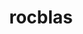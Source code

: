 ---
title: "rocblas"
layout: cache
categories: [package, develop]
meta: {"compilers": ["gcc@11.4.0", "gcc@13.2.0"], "num_specs": 13, "num_specs_by_stack": {"e4s": 5, "ml-linux-x86_64-rocm": 8, "root": 13}, "oss": ["ubuntu22.04", "ubuntu24.04"], "platforms": ["linux"], "stacks": ["e4s", "ml-linux-x86_64-rocm", "root"], "targets": ["x86_64_v3"], "versions": ["6.3.3", "6.4.3"]}
spec_details: [{"compiler": "gcc@13.2.0", "hash": "23b3rsqqloz5bmbj5kj2ewomrmb762co", "os": "ubuntu24.04", "platform": "linux", "size": "-", "stacks": ["ml-linux-x86_64-rocm", "root"], "target": "x86_64_v3", "variants": ["amdgpu_target:=gfx90a", "~asan", "build_system=cmake", "build_type=Release", "generator=make", "+hipblaslt", "~ipo", "patches:=ad23cca,b56ee82", "+tensile"], "versions": ["6.4.3"]}, {"compiler": "gcc@11.4.0", "hash": "2bb2wxb3y2klhdhfmfldbd44oawg2tnv", "os": "ubuntu22.04", "platform": "linux", "size": "-", "stacks": ["e4s", "root"], "target": "x86_64_v3", "variants": ["amdgpu_target:=auto", "~asan", "build_system=cmake", "build_type=Release", "generator=make", "~hipblaslt", "~ipo", "patches:=ad23cca,b56ee82", "+tensile"], "versions": ["6.4.3"]}, {"compiler": "gcc@13.2.0", "hash": "ayjpuuwccbypsvkjo3webpw7foeeus7d", "os": "ubuntu24.04", "platform": "linux", "size": "-", "stacks": ["ml-linux-x86_64-rocm", "root"], "target": "x86_64_v3", "variants": ["amdgpu_target:=gfx90a", "~asan", "build_system=cmake", "build_type=Release", "generator=make", "+hipblaslt", "~ipo", "+tensile"], "versions": ["6.3.3"]}, {"compiler": "gcc@13.2.0", "hash": "beda3abxydzd74p3sldy3ukofscmd56d", "os": "ubuntu24.04", "platform": "linux", "size": "-", "stacks": ["ml-linux-x86_64-rocm", "root"], "target": "x86_64_v3", "variants": ["amdgpu_target:=gfx90a", "~asan", "build_system=cmake", "build_type=Release", "generator=make", "+hipblaslt", "~ipo", "+tensile"], "versions": ["6.3.3"]}, {"compiler": "gcc@11.4.0", "hash": "da3gxgtmlet5yp3mdcon6oeqsjm2df4a", "os": "ubuntu22.04", "platform": "linux", "size": "-", "stacks": ["e4s", "root"], "target": "x86_64_v3", "variants": ["amdgpu_target:=auto", "~asan", "build_system=cmake", "build_type=Release", "generator=make", "~hipblaslt", "~ipo", "patches:=ad23cca,b56ee82", "+tensile"], "versions": ["6.4.3"]}, {"compiler": "gcc@13.2.0", "hash": "evk5fnp2pyzoskbi73ityzpjoq3bcy45", "os": "ubuntu24.04", "platform": "linux", "size": "-", "stacks": ["ml-linux-x86_64-rocm", "root"], "target": "x86_64_v3", "variants": ["amdgpu_target:=gfx90a", "~asan", "build_system=cmake", "build_type=Release", "generator=make", "+hipblaslt", "~ipo", "+tensile"], "versions": ["6.3.3"]}, {"compiler": "gcc@11.4.0", "hash": "fg2pzkk7gons4ys4httt66gpoyqiwfqs", "os": "ubuntu22.04", "platform": "linux", "size": "-", "stacks": ["e4s", "root"], "target": "x86_64_v3", "variants": ["amdgpu_target:=auto", "~asan", "build_system=cmake", "build_type=Release", "generator=make", "~hipblaslt", "~ipo", "patches:=ad23cca,b56ee82", "+tensile"], "versions": ["6.4.3"]}, {"compiler": "gcc@11.4.0", "hash": "l7fydqdzcbf62zb5lsyaj4ffid5jhw5e", "os": "ubuntu22.04", "platform": "linux", "size": "-", "stacks": ["e4s", "root"], "target": "x86_64_v3", "variants": ["amdgpu_target:=auto", "~asan", "build_system=cmake", "build_type=Release", "generator=make", "~hipblaslt", "~ipo", "patches:=ad23cca,b56ee82", "+tensile"], "versions": ["6.4.3"]}, {"compiler": "gcc@13.2.0", "hash": "rfy26o35on3stdkegtzq2wmrf6wbhofv", "os": "ubuntu24.04", "platform": "linux", "size": "-", "stacks": ["ml-linux-x86_64-rocm", "root"], "target": "x86_64_v3", "variants": ["amdgpu_target:=gfx90a", "~asan", "build_system=cmake", "build_type=Release", "generator=make", "+hipblaslt", "~ipo", "patches:=ad23cca,b56ee82", "+tensile"], "versions": ["6.4.3"]}, {"compiler": "gcc@13.2.0", "hash": "u35khgsdrgx5csonwfp3qlbni2n4hnwf", "os": "ubuntu24.04", "platform": "linux", "size": "-", "stacks": ["ml-linux-x86_64-rocm", "root"], "target": "x86_64_v3", "variants": ["amdgpu_target:=gfx90a", "~asan", "build_system=cmake", "build_type=Release", "generator=make", "+hipblaslt", "~ipo", "patches:=ad23cca,b56ee82", "+tensile"], "versions": ["6.4.3"]}, {"compiler": "gcc@13.2.0", "hash": "x55kdmwig43pnifxtmrwb5rxxz5xjpl4", "os": "ubuntu24.04", "platform": "linux", "size": "-", "stacks": ["ml-linux-x86_64-rocm", "root"], "target": "x86_64_v3", "variants": ["amdgpu_target:=gfx90a", "~asan", "build_system=cmake", "build_type=Release", "generator=make", "+hipblaslt", "~ipo", "patches:=ad23cca,b56ee82", "+tensile"], "versions": ["6.4.3"]}, {"compiler": "gcc@11.4.0", "hash": "x5qlvccvwb5vfmiv5gnp6hwv4rpps4zg", "os": "ubuntu22.04", "platform": "linux", "size": "-", "stacks": ["e4s", "root"], "target": "x86_64_v3", "variants": ["amdgpu_target:=auto", "~asan", "build_system=cmake", "build_type=Release", "generator=make", "~hipblaslt", "~ipo", "patches:=ad23cca,b56ee82", "+tensile"], "versions": ["6.4.3"]}, {"compiler": "gcc@13.2.0", "hash": "z3rnwuundrxx34ar7de2gier4lthsxfl", "os": "ubuntu24.04", "platform": "linux", "size": "-", "stacks": ["ml-linux-x86_64-rocm", "root"], "target": "x86_64_v3", "variants": ["amdgpu_target:=gfx90a", "~asan", "build_system=cmake", "build_type=Release", "generator=make", "+hipblaslt", "~ipo", "+tensile"], "versions": ["6.3.3"]}]
---